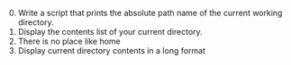 0. Write a script that prints the absolute path name of the current working directory.
1. Display the contents list of your current directory.
2. There is no place like home
3. Display current directory contents in a long format
